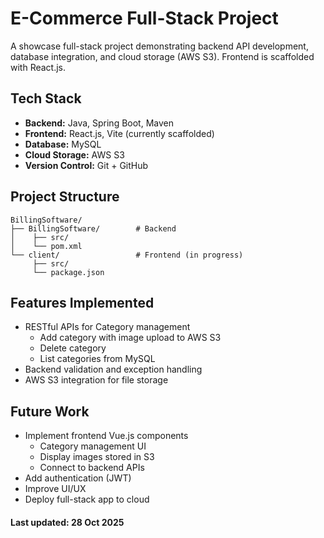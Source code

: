 # E-Commerce Full-Stack Project

A showcase full-stack project demonstrating backend API development, database integration, and cloud storage (AWS S3). Frontend is scaffolded with React.js.

## Tech Stack

- **Backend:** Java, Spring Boot, Maven
- **Frontend:** React.js, Vite (currently scaffolded)
- **Database:** MySQL
- **Cloud Storage:** AWS S3
- **Version Control:** Git + GitHub

## Project Structure
```
BillingSoftware/
├── BillingSoftware/        # Backend
│    ├── src/
│    └── pom.xml
└── client/                 # Frontend (in progress)
     ├── src/
     └── package.json
```
## Features Implemented

- RESTful APIs for Category management
  - Add category with image upload to AWS S3
  - Delete category
  - List categories from MySQL
- Backend validation and exception handling
- AWS S3 integration for file storage

## Future Work

- Implement frontend Vue.js components
  - Category management UI
  - Display images stored in S3
  - Connect to backend APIs
- Add authentication (JWT)
- Improve UI/UX
- Deploy full-stack app to cloud


#### Last updated: 28 Oct 2025